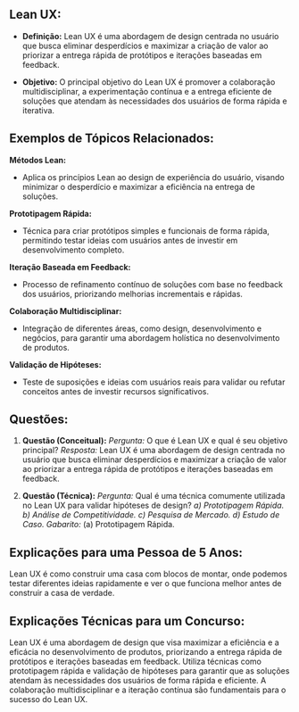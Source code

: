 ## **Lean UX:**

- **Definição:** Lean UX é uma abordagem de design centrada no usuário que busca eliminar desperdícios e maximizar a criação de valor ao priorizar a entrega rápida de protótipos e iterações baseadas em feedback.
    
- **Objetivo:** O principal objetivo do Lean UX é promover a colaboração multidisciplinar, a experimentação contínua e a entrega eficiente de soluções que atendam às necessidades dos usuários de forma rápida e iterativa.
    

## **Exemplos de Tópicos Relacionados:**

**Métodos Lean:**

- Aplica os princípios Lean ao design de experiência do usuário, visando minimizar o desperdício e maximizar a eficiência na entrega de soluções.

**Prototipagem Rápida:**

- Técnica para criar protótipos simples e funcionais de forma rápida, permitindo testar ideias com usuários antes de investir em desenvolvimento completo.

**Iteração Baseada em Feedback:**

- Processo de refinamento contínuo de soluções com base no feedback dos usuários, priorizando melhorias incrementais e rápidas.

**Colaboração Multidisciplinar:**

- Integração de diferentes áreas, como design, desenvolvimento e negócios, para garantir uma abordagem holística no desenvolvimento de produtos.

**Validação de Hipóteses:**

- Teste de suposições e ideias com usuários reais para validar ou refutar conceitos antes de investir recursos significativos.

## **Questões:**

1. **Questão (Conceitual):** _Pergunta:_ O que é Lean UX e qual é seu objetivo principal? _Resposta:_ Lean UX é uma abordagem de design centrada no usuário que busca eliminar desperdícios e maximizar a criação de valor ao priorizar a entrega rápida de protótipos e iterações baseadas em feedback.
    
2. **Questão (Técnica):** _Pergunta:_ Qual é uma técnica comumente utilizada no Lean UX para validar hipóteses de design? _a) Prototipagem Rápida._ _b) Análise de Competitividade._ _c) Pesquisa de Mercado._ _d) Estudo de Caso._ _Gabarito:_ (a) Prototipagem Rápida.
    

## **Explicações para uma Pessoa de 5 Anos:**

Lean UX é como construir uma casa com blocos de montar, onde podemos testar diferentes ideias rapidamente e ver o que funciona melhor antes de construir a casa de verdade.

## **Explicações Técnicas para um Concurso:**

Lean UX é uma abordagem de design que visa maximizar a eficiência e a eficácia no desenvolvimento de produtos, priorizando a entrega rápida de protótipos e iterações baseadas em feedback. Utiliza técnicas como prototipagem rápida e validação de hipóteses para garantir que as soluções atendam às necessidades dos usuários de forma rápida e eficiente. A colaboração multidisciplinar e a iteração contínua são fundamentais para o sucesso do Lean UX.